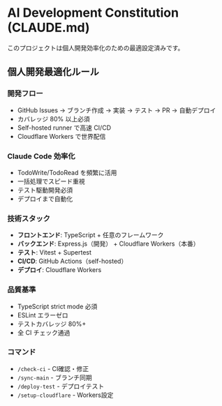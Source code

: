 # AI Development Constitution (CLAUDE.md)

このプロジェクトは個人開発効率化のための最適設定済みです。

## 個人開発最適化ルール

### 開発フロー
- GitHub Issues → ブランチ作成 → 実装 → テスト → PR → 自動デプロイ
- カバレッジ 80% 以上必須
- Self-hosted runner で高速 CI/CD
- Cloudflare Workers で世界配信

### Claude Code 効率化
- TodoWrite/TodoRead を頻繁に活用
- 一括処理でスピード重視
- テスト駆動開発必須
- デプロイまで自動化

### 技術スタック
- **フロントエンド**: TypeScript + 任意のフレームワーク
- **バックエンド**: Express.js（開発） + Cloudflare Workers（本番）
- **テスト**: Vitest + Supertest
- **CI/CD**: GitHub Actions（self-hosted）
- **デプロイ**: Cloudflare Workers

### 品質基準
- TypeScript strict mode 必須
- ESLint エラーゼロ
- テストカバレッジ 80%+
- 全 CI チェック通過

### コマンド
- `/check-ci` - CI確認・修正
- `/sync-main` - ブランチ同期
- `/deploy-test` - デプロイテスト
- `/setup-cloudflare` - Workers設定
